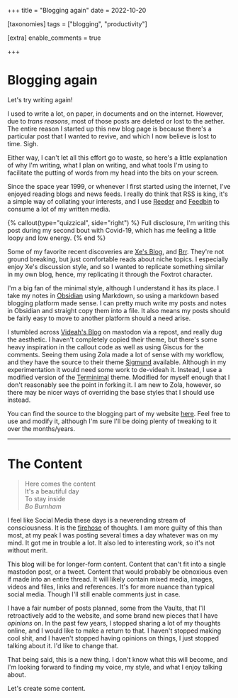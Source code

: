 +++
title = "Blogging again"
date = 2022-10-20

[taxonomies]
tags = ["blogging", "productivity"]

[extra]
enable_comments = true

+++


# Blogging again

Let's try writing again!

I used to write a lot, on paper, in documents and on the internet. However, due to *trans reasons*, most of those posts are deleted or lost to the aether. The entire reason I started up this new blog page is because there's a particular post that I wanted to revive, and which I now believe is lost to time. Sigh.

Either way, I can't let all this effort go to waste, so here's a little explanation of why I'm writing, what I plan on writing, and what tools I'm
using to facilitate the putting of words from my head into the bits on your screen.

<!-- more -->

Since the space year 1999, or whenever I first started using the internet, I've enjoyed reading blogs and news feeds. I really do think that 
RSS is king, it's a simple way of collating your interests, and I use [Reeder](https://reederapp.com) and [Feedbin](https://feedbin.com) to consume
a lot of my written media.

{% callout(type="quizzical", side="right") %}
Full disclosure, I'm writing this post during my second bout with Covid-19, which has me feeling a little loopy and low energy. 
{% end %}

Some of my favorite recent discoveries are [Xe's Blog](http://xeiaso.net/blog/), and [Brr](https://brr.fyi). They're not ground breaking, but just comfortable reads about niche topics. I especially enjoy Xe's discussion style, and so I wanted to replicate something similar in my own blog, hence, my replicating it through the Foxtrot character.

I'm a big fan of the minimal style, although I understand it has its place. I take my notes in [Obsidian](https://obsidian.md) using Markdown, so using a markdown based blogging platform made sense. I can pretty much write my posts and notes in Obsidian and straight copy them into a file. It also means my posts should be fairly easy to move to another platform should a need arise.

I stumbled across [Videah's Blog](https://blog.videah.net) on mastodon via a repost, and really dug the aesthetic. I haven't completely copied their theme, but there's some heavy inspiration in the callout code as well as using Giscus for the comments. Seeing them using Zola made a lot of sense with my workflow, and they have the source to their theme [Sigmund](https://github.com/videah/sigmund/) available. Although in my experimentation it would need some work to de-videah it. Instead, I use a modified version of the [Terminimal](https://github.com/pawroman/zola-theme-terminimal/) theme. Modified for myself enough that I don't reasonably see the point in forking it. I am new to Zola, however, so there may be nicer ways of overriding the base styles that I should use instead.

You can find the source to the blogging part of my website [here](https://github.com/foxtrotluna/web-foxtrotluna-blog). Feel free to use and modify it, although I'm sure I'll be doing plenty of tweaking to it over the months/years.

---

# The Content

> Here comes the content  
It's a beautiful day  
To stay inside  
*Bo Burnham*

I feel like Social Media these days is a neverending stream of consciousness. It is the [firehose](https://www.pubnub.com/learn/glossary/firehose-api/) of thoughts. I am more guilty of this than most, at my peak I was posting several times a day whatever was on my mind. It got me in trouble a lot. It also led to interesting work, so it's not without merit.

This blog will be for longer-form content. Content that can't fit into a single mastodon post, or a tweet. Content that would probably be obnoxious even if made into an entire thread. It will likely contain mixed media, images, videos and files, links and references. It's for more nuance than typical social media. Though I'll still enable comments just in case.

I have a fair number of posts planned, some from the Vaults, that I'll retroactively add to the website, and some brand new pieces that I have *opinions* on. In the past few years, I stopped sharing a lot of my thoughts online, and I would like to make a return to that. I haven't stopped making cool shit, and I haven't stopped having opinions on things, I just stopped talking about it. I'd like to change that.

That being said, this is a new thing. I don't know what this will become, and I'm looking forward to finding my voice, my style, and what I enjoy talking about.

Let's create some content.